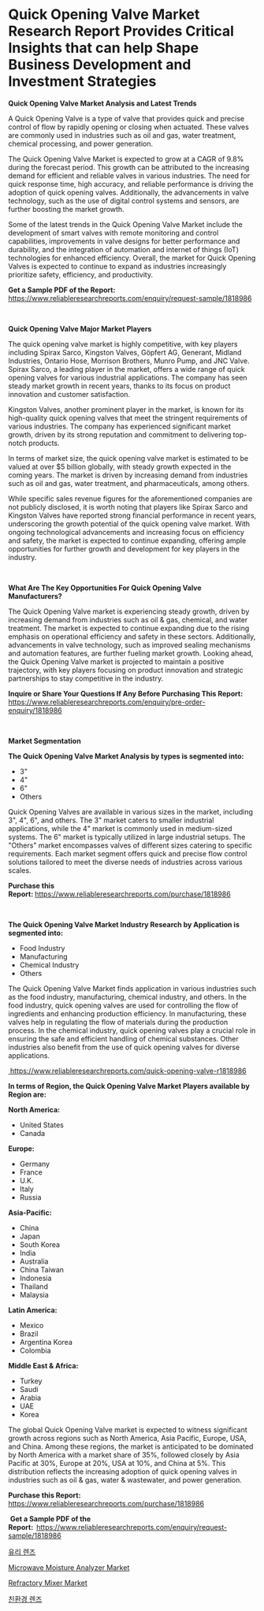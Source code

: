 <p><h1>Quick Opening Valve Market Research Report Provides Critical Insights that can help Shape Business Development and Investment Strategies</h1></p><p><strong>Quick Opening Valve Market Analysis and Latest Trends</strong></p>
<p><p>A Quick Opening Valve is a type of valve that provides quick and precise control of flow by rapidly opening or closing when actuated. These valves are commonly used in industries such as oil and gas, water treatment, chemical processing, and power generation.</p><p>The Quick Opening Valve Market is expected to grow at a CAGR of 9.8% during the forecast period. This growth can be attributed to the increasing demand for efficient and reliable valves in various industries. The need for quick response time, high accuracy, and reliable performance is driving the adoption of quick opening valves. Additionally, the advancements in valve technology, such as the use of digital control systems and sensors, are further boosting the market growth.</p><p>Some of the latest trends in the Quick Opening Valve Market include the development of smart valves with remote monitoring and control capabilities, improvements in valve designs for better performance and durability, and the integration of automation and internet of things (IoT) technologies for enhanced efficiency. Overall, the market for Quick Opening Valves is expected to continue to expand as industries increasingly prioritize safety, efficiency, and productivity.</p></p>
<p><strong>Get a Sample PDF of the Report:&nbsp;</strong> <a href="https://www.reliableresearchreports.com/enquiry/request-sample/1818986">https://www.reliableresearchreports.com/enquiry/request-sample/1818986</a></p>
<p>&nbsp;</p>
<p><strong>Quick Opening Valve Major Market Players</strong></p>
<p><p>The quick opening valve market is highly competitive, with key players including Spirax Sarco, Kingston Valves, Göpfert AG, Generant, Midland Industries, Ontario Hose, Morrison Brothers, Munro Pump, and JNC Valve. Spirax Sarco, a leading player in the market, offers a wide range of quick opening valves for various industrial applications. The company has seen steady market growth in recent years, thanks to its focus on product innovation and customer satisfaction. </p><p>Kingston Valves, another prominent player in the market, is known for its high-quality quick opening valves that meet the stringent requirements of various industries. The company has experienced significant market growth, driven by its strong reputation and commitment to delivering top-notch products.</p><p>In terms of market size, the quick opening valve market is estimated to be valued at over $5 billion globally, with steady growth expected in the coming years. The market is driven by increasing demand from industries such as oil and gas, water treatment, and pharmaceuticals, among others.</p><p>While specific sales revenue figures for the aforementioned companies are not publicly disclosed, it is worth noting that players like Spirax Sarco and Kingston Valves have reported strong financial performance in recent years, underscoring the growth potential of the quick opening valve market. With ongoing technological advancements and increasing focus on efficiency and safety, the market is expected to continue expanding, offering ample opportunities for further growth and development for key players in the industry.</p></p>
<p>&nbsp;</p>
<p><strong>What Are The Key Opportunities For Quick Opening Valve Manufacturers?</strong></p>
<p><p>The Quick Opening Valve market is experiencing steady growth, driven by increasing demand from industries such as oil & gas, chemical, and water treatment. The market is expected to continue expanding due to the rising emphasis on operational efficiency and safety in these sectors. Additionally, advancements in valve technology, such as improved sealing mechanisms and automation features, are further fueling market growth. Looking ahead, the Quick Opening Valve market is projected to maintain a positive trajectory, with key players focusing on product innovation and strategic partnerships to stay competitive in the industry.</p></p>
<p><strong>Inquire or Share Your Questions If Any Before Purchasing This Report:</strong> <a href="https://www.reliableresearchreports.com/enquiry/pre-order-enquiry/1818986">https://www.reliableresearchreports.com/enquiry/pre-order-enquiry/1818986</a></p>
<p>&nbsp;</p>
<p><strong>Market Segmentation</strong></p>
<p><strong>The Quick Opening Valve Market Analysis by types is segmented into:</strong></p>
<p><ul><li>3"</li><li>4"</li><li>6"</li><li>Others</li></ul></p>
<p><p>Quick Opening Valves are available in various sizes in the market, including 3", 4", 6", and others. The 3" market caters to smaller industrial applications, while the 4" market is commonly used in medium-sized systems. The 6" market is typically utilized in large industrial setups. The "Others" market encompasses valves of different sizes catering to specific requirements. Each market segment offers quick and precise flow control solutions tailored to meet the diverse needs of industries across various scales.</p></p>
<p><strong>Purchase this Report:&nbsp;</strong><a href="https://www.reliableresearchreports.com/purchase/1818986">https://www.reliableresearchreports.com/purchase/1818986</a></p>
<p>&nbsp;</p>
<p><strong>The Quick Opening Valve Market Industry Research by Application is segmented into:</strong></p>
<p><ul><li>Food Industry</li><li>Manufacturing</li><li>Chemical Industry</li><li>Others</li></ul></p>
<p><p>The Quick Opening Valve Market finds application in various industries such as the food industry, manufacturing, chemical industry, and others. In the food industry, quick opening valves are used for controlling the flow of ingredients and enhancing production efficiency. In manufacturing, these valves help in regulating the flow of materials during the production process. In the chemical industry, quick opening valves play a crucial role in ensuring the safe and efficient handling of chemical substances. Other industries also benefit from the use of quick opening valves for diverse applications.</p></p>
<p><a href="https://www.reliableresearchreports.com/quick-opening-valve-r1818986">&nbsp;https://www.reliableresearchreports.com/quick-opening-valve-r1818986</a></p>
<p><strong>In terms of Region, the Quick Opening Valve Market Players available by Region are:</strong></p>
<p>
    <p> <strong> North America: </strong>
        <ul>
            <li>United States</li>
            <li>Canada</li>
        </ul>
        </p> 
    <p> <strong> Europe: </strong>
        <ul>
            <li>Germany</li>
            <li>France</li>
            <li>U.K.</li>
            <li>Italy</li>
            <li>Russia</li>
        </ul>
        </p> 
    <p> <strong> Asia-Pacific: </strong>
        <ul>
            <li>China</li>
            <li>Japan</li>
            <li>South Korea</li>
            <li>India</li>
            <li>Australia</li>
            <li>China Taiwan</li>
            <li>Indonesia</li>
            <li>Thailand</li>
            <li>Malaysia</li>
        </ul>
        </p> 
    <p> <strong> Latin America: </strong>
        <ul>
            <li>Mexico</li>
            <li>Brazil</li>
            <li>Argentina Korea</li>
            <li>Colombia</li>
        </ul>
        </p> 
    <p> <strong> Middle East & Africa: </strong>
        <ul>
            <li>Turkey</li>
            <li>Saudi</li>
            <li>Arabia</li>
            <li>UAE</li>
            <li>Korea</li>
        </ul>
    </p>
    </p>
<p><p>The global Quick Opening Valve market is expected to witness significant growth across regions such as North America, Asia Pacific, Europe, USA, and China. Among these regions, the market is anticipated to be dominated by North America with a market share of 35%, followed closely by Asia Pacific at 30%, Europe at 20%, USA at 10%, and China at 5%. This distribution reflects the increasing adoption of quick opening valves in industries such as oil & gas, water & wastewater, and power generation.</p></p>
<p><strong>Purchase this Report: </strong><a href="https://www.reliableresearchreports.com/purchase/1818986">https://www.reliableresearchreports.com/purchase/1818986</a></p>
<p>&nbsp;<strong>Get a Sample PDF of the Report:&nbsp;&nbsp;</strong><a href="https://www.reliableresearchreports.com/enquiry/request-sample/1818986">https://www.reliableresearchreports.com/enquiry/request-sample/1818986</a></p>
<p><strong></strong></p>
<p><p><a href="https://github.com/JeromeRtyau89966/Market-Research-Report-List-2/blob/main/1182878166674.md">유리 렌즈</a></p><p><a href="https://github.com/dringals/Market-Research-Report-List-4/blob/main/microwave-moisture-analyzer-market.md">Microwave Moisture Analyzer Market</a></p><p><a href="https://github.com/mharielmesa/Market-Research-Report-List-4/blob/main/refractory-mixer-market.md">Refractory Mixer Market</a></p><p><a href="https://github.com/hook46569/Market-Research-Report-List-2/blob/main/3378249166675.md">친환경 렌즈</a></p></p>